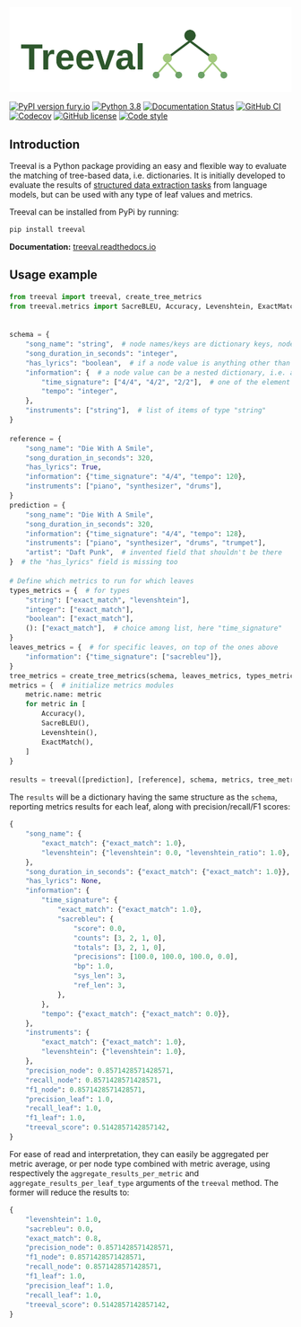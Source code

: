 <p align="center">
  <img src="docs/resources/treeval_logo.svg" alt="Treeval Logo"/>
</p>

[![PyPI version fury.io](https://badge.fury.io/py/treeval.svg)](https://pypi.python.org/pypi/treeval/)
[![Python 3.8](https://img.shields.io/badge/python-≥3.8-blue.svg)](https://www.python.org/downloads/release/)
[![Documentation Status](https://readthedocs.org/projects/treeval/badge/?version=latest)](https://treeval.readthedocs.io/en/latest/?badge=latest)
[![GitHub CI](https://github.com/NuMindAI/treeval/actions/workflows/pytest.yml/badge.svg)](https://github.com/NuMindAI/treeval/actions/workflows/pytest.yml)
[![Codecov](https://img.shields.io/codecov/c/github/NuMindAI/treeval)](https://codecov.io/gh/NuMindAI/treeval)
[![GitHub license](https://img.shields.io/github/license/NuMindAI/treeval.svg)](https://github.com/NuMindAI/treeval/blob/main/LICENSE)
[![Code style](https://img.shields.io/badge/code%20style-ruff-000000.svg)](https://github.com/astral-sh/ruff)
<!--[![Downloads](https://static.pepy.tech/badge/treeval)](https://pepy.tech/project/treeval)-->

## Introduction

Treeval is a Python package providing an easy and flexible way to evaluate the matching of tree-based data, i.e. dictionaries. It is initially developed to evaluate the results of [structured data extraction tasks](https://numind.ai/blog/nuextract-a-foundation-model-for-structured-extraction>) from language models, but can be used with any type of leaf values and metrics.

Treeval can be installed from PyPi by running:

```bash
pip install treeval
```

**Documentation:** [treeval.readthedocs.io](https://treeval.readthedocs.io/en/latest/)

## Usage example

```Python
from treeval import treeval, create_tree_metrics
from treeval.metrics import SacreBLEU, Accuracy, Levenshtein, ExactMatch


schema = {
    "song_name": "string",  # node names/keys are dictionary keys, node types are dictionary values.
    "song_duration_in_seconds": "integer",
    "has_lyrics": "boolean",  # if a node value is anything other than a dictionary, it is a leaf.
    "information": {  # a node value can be a nested dictionary, i.e. a branch
        "time_signature": ["4/4", "4/2", "2/2"],  # one of the element within the list
        "tempo": "integer",
    },
    "instruments": ["string"],  # list of items of type "string"
}

reference = {
    "song_name": "Die With A Smile",
    "song_duration_in_seconds": 320,
    "has_lyrics": True,
    "information": {"time_signature": "4/4", "tempo": 120},
    "instruments": ["piano", "synthesizer", "drums"],
}
prediction = {
    "song_name": "Die With A Smile",
    "song_duration_in_seconds": 320,
    "information": {"time_signature": "4/4", "tempo": 128},
    "instruments": ["piano", "synthesizer", "drums", "trumpet"],
    "artist": "Daft Punk",  # invented field that shouldn't be there
}  # the "has_lyrics" field is missing too

# Define which metrics to run for which leaves
types_metrics = {  # for types
    "string": ["exact_match", "levenshtein"],
    "integer": ["exact_match"],
    "boolean": ["exact_match"],
    (): ["exact_match"],  # choice among list, here "time_signature"
}
leaves_metrics = {  # for specific leaves, on top of the ones above
    "information": {"time_signature": ["sacrebleu"]},
}
tree_metrics = create_tree_metrics(schema, leaves_metrics, types_metrics)
metrics = {  # initialize metrics modules
    metric.name: metric
    for metric in [
        Accuracy(),
        SacreBLEU(),
        Levenshtein(),
        ExactMatch(),
    ]
}

results = treeval([prediction], [reference], schema, metrics, tree_metrics)
```

The `results` will be a dictionary having the same structure as the `schema`, reporting metrics results for each leaf, along with precision/recall/F1 scores:

```Python
{
    "song_name": {
        "exact_match": {"exact_match": 1.0},
        "levenshtein": {"levenshtein": 0.0, "levenshtein_ratio": 1.0},
    },
    "song_duration_in_seconds": {"exact_match": {"exact_match": 1.0}},
    "has_lyrics": None,
    "information": {
        "time_signature": {
            "exact_match": {"exact_match": 1.0},
            "sacrebleu": {
                "score": 0.0,
                "counts": [3, 2, 1, 0],
                "totals": [3, 2, 1, 0],
                "precisions": [100.0, 100.0, 100.0, 0.0],
                "bp": 1.0,
                "sys_len": 3,
                "ref_len": 3,
            },
        },
        "tempo": {"exact_match": {"exact_match": 0.0}},
    },
    "instruments": {
        "exact_match": {"exact_match": 1.0},
        "levenshtein": {"levenshtein": 1.0},
    },
    "precision_node": 0.8571428571428571,
    "recall_node": 0.8571428571428571,
    "f1_node": 0.8571428571428571,
    "precision_leaf": 1.0,
    "recall_leaf": 1.0,
    "f1_leaf": 1.0,
    "treeval_score": 0.5142857142857142,
}
```

For ease of read and interpretation, they can easily be aggregated per metric average, or per node type combined with metric average, using respectively the `aggregate_results_per_metric` and `aggregate_results_per_leaf_type` arguments of the `treeval` method. The former will reduce the results to:

```Python
{
    "levenshtein": 1.0,
    "sacrebleu": 0.0,
    "exact_match": 0.8,
    "precision_node": 0.8571428571428571,
    "f1_node": 0.8571428571428571,
    "recall_node": 0.8571428571428571,
    "f1_leaf": 1.0,
    "precision_leaf": 1.0,
    "recall_leaf": 1.0,
    "treeval_score": 0.5142857142857142,
}
```
